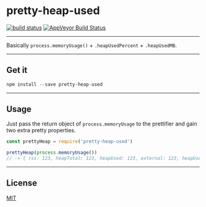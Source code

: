 # pretty-heap-used

[![build status](http://img.shields.io/travis/chiefbiiko/pretty-heap-used.svg?style=flat)](http://travis-ci.org/chiefbiiko/pretty-heap-used) [![AppVeyor Build Status](https://ci.appveyor.com/api/projects/status/github/chiefbiiko/pretty-heap-used?branch=master&svg=true)](https://ci.appveyor.com/project/chiefbiiko/pretty-heap-used)

***

Basically `process.memoryUsage()` + `.heapUsedPercent` + `.heapUsedMB`.

***

## Get it

```js
npm install --save pretty-heap-used
```

***

## Usage

Just pass the return object of `process.memoryUsage` to the prettifier and gain two extra pretty properties.

```js
const prettyHeap = require('pretty-heap-used')

prettyHeap(process.memoryUsage())
// -> { rss: 123, heapTotal: 123, heapUsed: 123, external: 123, heapUsedPercent: 0.123, heapUsedMB: 123 }
```

***

## License

[MIT](./license.md)